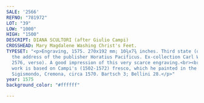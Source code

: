 ```yaml
---
SALE: '2566'
REFNO: "781972"
LOT: "39"
LOW: "1000"
HIGH: "1500"
DESCRIPT: DIANA SCULTORI (after Giulio Campi)
CROSSHEAD: Mary Magdalene Washing Christ's Feet.
TYPESET: "<p>Engraving, 1575. 270x192 mm; 10¾x7¾ inches. Third state (of 4), before
  the address of the publisher Horatius Pacificus. Ex-collection Carl Wiesböck (Lugt
  2576, verso). A good impression of this very scarce engraving.<br><br>The current
  work is based on Campi's (1502-1572) fresco, which he painted in the church of S.
  Sigismondo, Cremona, circa 1570. Bartsch 3; Bellini 28.</p>"
year: 1575
background_color: "#ffffff"

---
```


